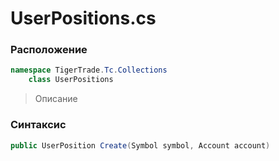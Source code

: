 
# UserPositions.cs
### Расположение
```csharp
namespace TigerTrade.Tc.Collections  
    class UserPositions
```

> Описание

### Синтаксис
```csharp
public UserPosition Create(Symbol symbol, Account account)
```
